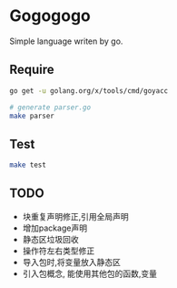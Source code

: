 # Gogogogo

Simple language writen by go.

## Require

```sh
go get -u golang.org/x/tools/cmd/goyacc

# generate parser.go
make parser
```

## Test

```sh
make test
```

## TODO

+ 块重复声明修正,引用全局声明
+ 增加package声明
+ 静态区垃圾回收
+ 操作符左右类型修正
+ 导入包时,将变量放入静态区
+ 引入包概念, 能使用其他包的函数,变量
